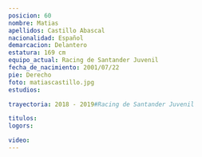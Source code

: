 ```yaml
---
posicion: 60
nombre: Matias
apellidos: Castillo Abascal
nacionalidad: Español
demarcacion: Delantero
estatura: 169 cm
equipo_actual: Racing de Santander Juvenil
fecha_de_nacimiento: 2001/07/22
pie: Derecho
foto: matiascastillo.jpg
estudios:

trayectoria: 2018 - 2019#Racing de Santander Juvenil

titulos:
logors:

video:
---
```

